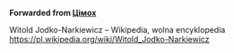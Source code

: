 **Forwarded from [Цімох](https://t.me/sumyc1)**

Witold Jodko-Narkiewicz – Wikipedia, wolna encyklopedia
https://pl.wikipedia.org/wiki/Witold_Jodko-Narkiewicz